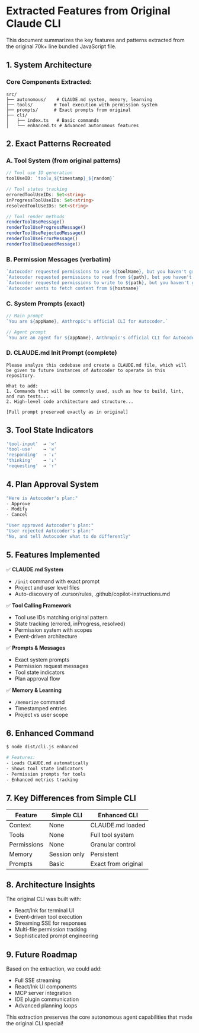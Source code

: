 # Extracted Features from Original Claude CLI

This document summarizes the key features and patterns extracted from the original 70k+ line bundled JavaScript file.

## 1. System Architecture

### Core Components Extracted:

```
src/
├── autonomous/    # CLAUDE.md system, memory, learning
├── tools/        # Tool execution with permission system
├── prompts/      # Exact prompts from original
├── cli/
│   ├── index.ts   # Basic commands
│   └── enhanced.ts # Advanced autonomous features
```

## 2. Exact Patterns Recreated

### A. Tool System (from original patterns)

```typescript
// Tool use ID generation
toolUseID: `toolu_${timestamp}_${random}`

// Tool states tracking
erroredToolUseIDs: Set<string>
inProgressToolUseIDs: Set<string>
resolvedToolUseIDs: Set<string>

// Tool render methods
renderToolUseMessage()
renderToolUseProgressMessage()
renderToolUseRejectedMessage()
renderToolUseErrorMessage()
renderToolUseQueuedMessage()
```

### B. Permission Messages (verbatim)

```typescript
`Autocoder requested permissions to use ${toolName}, but you haven't granted it yet.`
`Autocoder requested permissions to read from ${path}, but you haven't granted it yet.`
`Autocoder requested permissions to write to ${path}, but you haven't granted it yet.`
`Autocoder wants to fetch content from ${hostname}`
```

### C. System Prompts (exact)

```typescript
// Main prompt
`You are ${appName}, Anthropic's official CLI for Autocoder.`

// Agent prompt
`You are an agent for ${appName}, Anthropic's official CLI for Autocoder. Given the user's message, you should use the tools available to complete the task. Do what has been asked; nothing more, nothing less. When you complete the task simply respond with a detailed summary of what you've done.`
```

### D. CLAUDE.md Init Prompt (complete)

```
Please analyze this codebase and create a CLAUDE.md file, which will be given to future instances of Autocoder to operate in this repository.

What to add:
1. Commands that will be commonly used, such as how to build, lint, and run tests...
2. High-level code architecture and structure...

[Full prompt preserved exactly as in original]
```

## 3. Tool State Indicators

```typescript
'tool-input'  → '⚒'
'tool-use'    → '⚒'
'responding'  → '↓'
'thinking'    → '↓'
'requesting'  → '↑'
```

## 4. Plan Approval System

```typescript
"Here is Autocoder's plan:"
- Approve
- Modify  
- Cancel

"User approved Autocoder's plan:"
"User rejected Autocoder's plan:"
"No, and tell Autocoder what to do differently"
```

## 5. Features Implemented

✅ **CLAUDE.md System**
- `/init` command with exact prompt
- Project and user level files
- Auto-discovery of .cursor/rules, .github/copilot-instructions.md

✅ **Tool Calling Framework**
- Tool use IDs matching original pattern
- State tracking (errored, inProgress, resolved)
- Permission system with scopes
- Event-driven architecture

✅ **Prompts & Messages**
- Exact system prompts
- Permission request messages
- Tool state indicators
- Plan approval flow

✅ **Memory & Learning**
- `/memorize` command
- Timestamped entries
- Project vs user scope

## 6. Enhanced Command

```bash
$ node dist/cli.js enhanced

# Features:
- Loads CLAUDE.md automatically
- Shows tool state indicators
- Permission prompts for tools
- Enhanced metrics tracking
```

## 7. Key Differences from Simple CLI

| Feature | Simple CLI | Enhanced CLI |
|---------|-----------|--------------|
| Context | None | CLAUDE.md loaded |
| Tools | None | Full tool system |
| Permissions | None | Granular control |
| Memory | Session only | Persistent |
| Prompts | Basic | Exact from original |

## 8. Architecture Insights

The original CLI was built with:
- React/Ink for terminal UI
- Event-driven tool execution
- Streaming SSE for responses  
- Multi-file permission tracking
- Sophisticated prompt engineering

## 9. Future Roadmap

Based on the extraction, we could add:
- Full SSE streaming
- React/Ink UI components
- MCP server integration
- IDE plugin communication
- Advanced planning loops

This extraction preserves the core autonomous agent capabilities that made the original CLI special! 